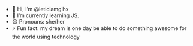 - 👋 Hi, I’m @leticiamglhx
- 🌱 I’m currently learning JS.
- 😄 Pronouns: she/her
- ⚡ Fun fact: my dream is one day be able to do something awesome for the world using technology 

<!---
leticiamglhx/leticiamglhx is a ✨ special ✨ repository because its `README.md` (this file) appears on your GitHub profile.
You can click the Preview link to take a look at your changes.
--->

